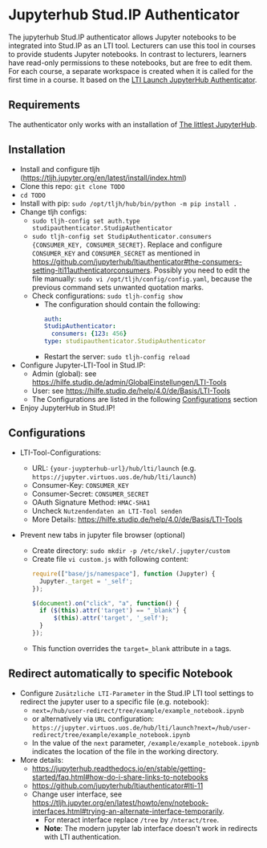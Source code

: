 # Jupyterhub Stud.IP Authenticator
The jupyterhub Stud.IP authenticator allows Jupyter notebooks to be integrated into Stud.IP as an LTI tool. Lecturers can use this tool in courses to provide students Jupyter notebooks. In contrast to lecturers, learners have read-only permissions to these notebooks, but are free to edit them. For each course, a separate workspace is created when it is called for the first time in a course. It based on the [LTI Launch JupyterHub Authenticator](https://github.com/jupyterhub/ltiauthenticator).

## Requirements
The authenticator only works with an installation of [The littlest JupyterHub](https://tljh.jupyter.org/).

## Installation
- Install and configure tljh (https://tljh.jupyter.org/en/latest/install/index.html)
- Clone this repo: `git clone TODO`
- `cd TODO`
- Install with pip: `sudo /opt/tljh/hub/bin/python -m pip install .`
- Change tljh configs:
  - `sudo tljh-config set auth.type studipauthenticator.StudipAuthenticator`
  - `sudo tljh-config set StudipAuthenticator.consumers {CONSUMER_KEY, CONSUMER_SECRET}`. Replace and configure `CONSUMER_KEY` and `CONSUMER_SECRET` as mentioned in https://github.com/jupyterhub/ltiauthenticator#the-consumers-setting-lti11authenticatorconsumers. Possibly you need to edit the file manually: `sudo vi /opt/tljh/config/config.yaml`, because the previous command sets unwanted quotation marks.
  - Check configurations: `sudo tljh-config show`
    - The configuration should contain the following: 
        ```yaml
        auth:
        StudipAuthenticator:
          consumers: {123: 456}
        type: studipauthenticator.StudipAuthenticator
        ```
    - Restart the server: `sudo tljh-config reload`
- Configure Jupyter-LTI-Tool in Stud.IP: 
    - Admin (global): see https://hilfe.studip.de/admin/GlobalEinstellungen/LTI-Tools
    - User: see https://hilfe.studip.de/help/4.0/de/Basis/LTI-Tools
    - The Configurations are listed in the following [Configurations](#configurations) section
- Enjoy JupyterHub in Stud.IP!

## Configurations
- LTI-Tool-Configurations:
  - URL: `{your-juypterhub-url}/hub/lti/launch` (e.g. `https://jupyter.virtuos.uos.de/hub/lti/launch`)
  - Consumer-Key: `CONSUMER_KEY`
  - Consumer-Secret: `CONSUMER_SECRET`
  - OAuth Signature Method: `HMAC-SHA1`
  - Uncheck `Nutzendendaten an LTI-Tool senden`
  - More Details: https://hilfe.studip.de/help/4.0/de/Basis/LTI-Tools 


- Prevent new tabs in jupyter file browser (optional)
  - Create directory: `sudo mkdir -p /etc/skel/.jupyter/custom`
  - Create file `vi custom.js` with following content:
    ```javascript
    require(["base/js/namespace"], function (Jupyter) {
      Jupyter._target = '_self';
    });
    
    $(document).on("click", "a", function() {
      if ($(this).attr('target') == "_blank") {
          $(this).attr('target', '_self');
      }
    });
    ```
  - This function overrides the `target=_blank` attribute in `a` tags.

## Redirect automatically to specific Notebook
- Configure `Zusätzliche LTI-Parameter` in the Stud.IP LTI tool settings to redirect the jupyter user to a specific file (e.g. notebook): 
  - `next=/hub/user-redirect/tree/example/example_notebook.ipynb` 
  - or alternatively via `URL` configuration: `https://jupyter.virtuos.uos.de/hub/lti/launch?next=/hub/user-redirect/tree/example/example_notebook.ipynb`
  - In the value of the `next` parameter, `/example/example_notebook.ipynb` indicates the location of the file in the working directory.
- More details: 
  - https://jupyterhub.readthedocs.io/en/stable/getting-started/faq.html#how-do-i-share-links-to-notebooks
  - https://github.com/jupyterhub/ltiauthenticator#lti-11
  - Change user interface, see https://tljh.jupyter.org/en/latest/howto/env/notebook-interfaces.html#trying-an-alternate-interface-temporarily. 
    - For nteract interface replace `/tree` by `/nteract/tree`. 
    - **Note**: The modern jupyter lab interface doesn't work in redirects with LTI authentication.
